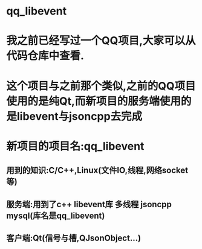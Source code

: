 # qq_libevent

# 我之前已经写过一个QQ项目,大家可以从代码仓库中查看.
# 这个项目与之前那个类似,之前的QQ项目使用的是纯Qt,而新项目的服务端使用的是libevent与jsoncpp去完成

# 新项目的项目名:qq_libevent

## 用到的知识:C/C++,Linux(文件IO,线程,网络socket等)

## 服务端:用到了c++ libevent库 多线程 jsoncpp mysql(库名是qq_libevent)
## 客户端:Qt(信号与槽,QJsonObject...)
